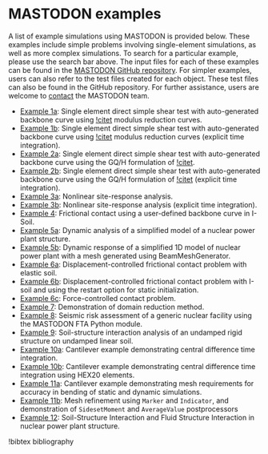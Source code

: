 # MASTODON examples

A list of example simulations using MASTODON is provided below. These examples include simple problems involving single-element simulations, as well as more complex simulations. To search for a particular example, please use the search bar above. The input files for each of these examples can be found in the [MASTODON GitHub repository](https://github.com/idaholab/mastodon). For simpler examples, users can also refer to the test files created for each object. These test files can also be found in the GitHub repository. For further assistance, users are welcome to [contact](/contact_us.md) the MASTODON team.

- [Example 1a](examples/example1a.md): Single element direct simple shear test with auto-generated backbone curve using [!citet](darendeli2001development) modulus reduction curves.
- [Example 1b](examples/example1b.md): Single element direct simple shear test with auto-generated backbone curve using [!citet](darendeli2001development) modulus reduction curves (explicit time integration).
- [Example 2a](examples/example2a.md): Single element direct simple shear test with auto-generated backbone curve using the GQ/H formulation of [!citet](groholski2016simplified).
- [Example 2b](examples/example2b.md): Single element direct simple shear test with auto-generated backbone curve using the GQ/H formulation of [!citet](groholski2016simplified) (explicit time integration).
- [Example 3a](examples/example3a.md): Nonlinear site-response analysis.
- [Example 3b](examples/example3b.md): Nonlinear site-response analysis (explicit time integration).
- [Example 4](examples/example4.md): Frictional contact using a user-defined backbone curve in I-Soil.
- [Example 5a](examples/example5a.md): Dynamic analysis of a simplified model of a nuclear power plant structure.
- [Example 5b](examples/example5b.md): Dynamic response of a simplified 1D model of nuclear power plant with a mesh generated using BeamMeshGenerator.
- [Example 6a](examples/example6a.md): Displacement-controlled frictional contact problem with elastic soil.
- [Example 6b](examples/example6b.md): Displacement-controlled frictional contact problem with I-soil and using the restart option for static initialization.
- [Example 6c](examples/example6c.md): Force-controlled contact problem.
- [Example 7](examples/example7.md): Demonstration of domain reduction method.
- [Example 8](examples/example8.md): Seismic risk assessment of a generic nuclear facility using the MASTODON FTA Python module.
- [Example 9](examples/example9.md): Soil-structure interaction analysis of an undamped rigid structure on undamped linear soil.
- [Example 10a](examples/example10a.md): Cantilever example demonstrating central difference time integration.
- [Example 10b](examples/example10b.md): Cantilever example demonstrating central difference time integration using HEX20 elements.
- [Example 11a](examples/example11a.md): Cantilever example demonstrating mesh requirements for accuracy in bending of static and dynamic simulations.
- [Example 11b](examples/example11b.md): Mesh refinement using `Marker` and `Indicator`, and demonstration of `SidesetMoment` and `AverageValue` postprocessors
- [Example 12](examples/example12.md): Soil-Structure Interaction and Fluid Structure Interaction in nuclear power plant structure.

!bibtex bibliography

